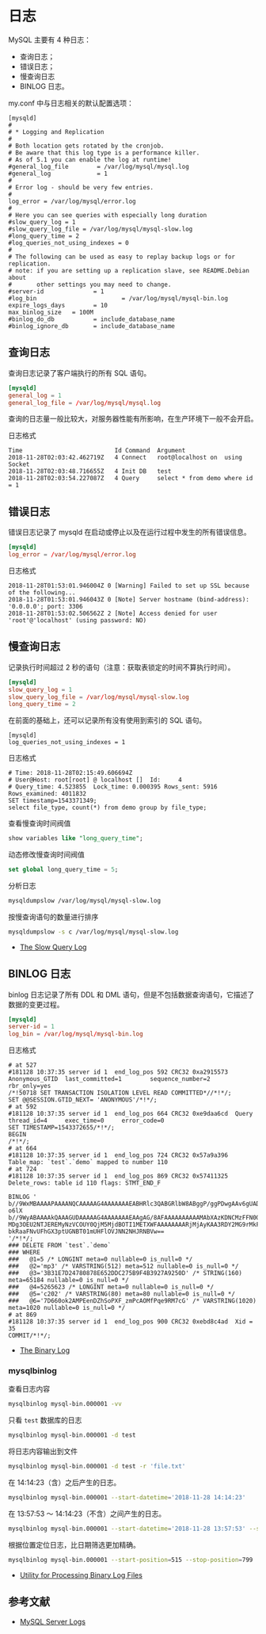 # 日志

MySQL 主要有 4 种日志：

- 查询日志；
- 错误日志；
- 慢查询日志
- BINLOG 日志。

my.conf 中与日志相关的默认配置选项：

```nginx
[mysqld]
#
# * Logging and Replication
#
# Both location gets rotated by the cronjob.
# Be aware that this log type is a performance killer.
# As of 5.1 you can enable the log at runtime!
#general_log_file        = /var/log/mysql/mysql.log
#general_log             = 1
#
# Error log - should be very few entries.
#
log_error = /var/log/mysql/error.log
#
# Here you can see queries with especially long duration
#slow_query_log = 1
#slow_query_log_file = /var/log/mysql/mysql-slow.log
#long_query_time = 2
#log_queries_not_using_indexes = 0
#
# The following can be used as easy to replay backup logs or for replication.
# note: if you are setting up a replication slave, see README.Debian about
#       other settings you may need to change.
#server-id              = 1
#log_bin                        = /var/log/mysql/mysql-bin.log
expire_logs_days        = 10
max_binlog_size   = 100M
#binlog_do_db           = include_database_name
#binlog_ignore_db       = include_database_name
```

## 查询日志

查询日志记录了客户端执行的所有 SQL 语句。

```conf
[mysqld]
general_log = 1
general_log_file = /var/log/mysql/mysql.log
```

查询的日志量一般比较大，对服务器性能有所影响，在生产环境下一般不会开启。

日志格式

```log
Time                          Id Command  Argument
2018-11-28T02:03:42.462719Z   4 Connect   root@localhost on  using Socket
2018-11-28T02:03:48.716655Z   4 Init DB   test
2018-11-28T02:03:54.227087Z   4 Query     select * from demo where id = 1
```

## 错误日志

错误日志记录了 mysqld 在启动或停止以及在运行过程中发生的所有错误信息。

```conf
[mysqld]
log_error = /var/log/mysql/error.log
```

日志格式

```log
2018-11-28T01:53:01.946004Z 0 [Warning] Failed to set up SSL because of the following...
2018-11-28T01:53:01.946043Z 0 [Note] Server hostname (bind-address): '0.0.0.0'; port: 3306
2018-11-28T01:53:02.506562Z 2 [Note] Access denied for user 'root'@'localhost' (using password: NO)
```

## 慢查询日志

记录执行时间超过 2 秒的语句（注意：获取表锁定的时间不算执行时间）。

```conf
[mysqld]
slow_query_log = 1
slow_query_log_file = /var/log/mysql/mysql-slow.log
long_query_time = 2
```

在前面的基础上，还可以记录所有没有使用到索引的 SQL 语句。

```
[mysqld]
log_queries_not_using_indexes = 1
```

日志格式

```log
# Time: 2018-11-28T02:15:49.606694Z
# User@Host: root[root] @ localhost []  Id:     4
# Query_time: 4.523855  Lock_time: 0.000395 Rows_sent: 5916  Rows_examined: 4011832
SET timestamp=1543371349;
select file_type, count(*) from demo group by file_type;
```

查看慢查询时间阀值

```sql
show variables like "long_query_time";
```

动态修改慢查询时间阀值

```sql
set global long_query_time = 5;
```

分析日志

```sh
mysqldumpslow /var/log/mysql/mysql-slow.log
```

按慢查询语句的数量进行排序

```sh
mysqldumpslow -s c /var/log/mysql/mysql-slow.log 
```

- [The Slow Query Log](https://dev.mysql.com/doc/refman/5.7/en/slow-query-log.html)

## BINLOG 日志

binlog 日志记录了所有 DDL 和 DML 语句，但是不包括数据查询语句，它描述了数据的变更过程。

```conf
[mysqld]
server-id = 1
log_bin = /var/log/mysql/mysql-bin.log
```

日志格式

```log
# at 527
#181128 10:37:35 server id 1  end_log_pos 592 CRC32 0xa2915573  Anonymous_GTID  last_committed=1        sequence_number=2       rbr_only=yes
/*!50718 SET TRANSACTION ISOLATION LEVEL READ COMMITTED*//*!*/;
SET @@SESSION.GTID_NEXT= 'ANONYMOUS'/*!*/;
# at 592
#181128 10:37:35 server id 1  end_log_pos 664 CRC32 0xe9daa6cd  Query   thread_id=4     exec_time=0     error_code=0
SET TIMESTAMP=1543372655/*!*/;
BEGIN
/*!*/;
# at 664
#181128 10:37:35 server id 1  end_log_pos 724 CRC32 0x57a9a396  Table_map: `test`.`demo` mapped to number 110
# at 724
#181128 10:37:35 server id 1  end_log_pos 869 CRC32 0x57411325  Delete_rows: table id 110 flags: STMT_END_F

BINLOG '
b//9WxMBAAAAPAAAANQCAAAAAG4AAAAAAAEABHRlc3QABGRlbW8ABggP/ggPDwgAAv6gUAD8AwCW
o6lX
b//9WyABAAAAkQAAAGUDAAAAAG4AAAAAAAEAAgAG/8AFAAAAAAAAAAMAbXAzKDNCMzFFN0QyNDc4
MDg3OEU2NTJEREMyNzVCOUY0QjM5MjdBOTI1METXWFAAAAAAAARjMjAyKAA3RDY2MG9rMkFNUEVl
bkRaaFNvUFhGX3ptUGNBT01mUHFlOVJNN2NHJRNBVw==
'/*!*/;
### DELETE FROM `test`.`demo`
### WHERE
###   @1=5 /* LONGINT meta=0 nullable=0 is_null=0 */
###   @2='mp3' /* VARSTRING(512) meta=512 nullable=0 is_null=0 */
###   @3='3B31E7D24780878E652DDC275B9F4B3927A9250D' /* STRING(160) meta=65184 nullable=0 is_null=0 */
###   @4=5265623 /* LONGINT meta=0 nullable=0 is_null=0 */
###   @5='c202' /* VARSTRING(80) meta=80 nullable=0 is_null=0 */
###   @6='7D660ok2AMPEenDZhSoPXF_zmPcAOMfPqe9RM7cG' /* VARSTRING(1020) meta=1020 nullable=0 is_null=0 */
# at 869
#181128 10:37:35 server id 1  end_log_pos 900 CRC32 0xebd8c4ad  Xid = 35
COMMIT/*!*/;
```

- [The Binary Log](https://dev.mysql.com/doc/refman/5.7/en/binary-log.html)

### mysqlbinlog

查看日志内容

```sh
mysqlbinlog mysql-bin.000001 -vv
```

只看 `test` 数据库的日志

```sh
mysqlbinlog mysql-bin.000001 -d test
```

将日志内容输出到文件

```sh
mysqlbinlog mysql-bin.000001 -d test -r 'file.txt'
```

在 14:14:23（含）之后产生的日志。

```sh
mysqlbinlog mysql-bin.000001 --start-datetime='2018-11-28 14:14:23'
```

在 13:57:53 ～ 14:14:23（不含）之间产生的日志。

```sh
mysqlbinlog mysql-bin.000001 --start-datetime='2018-11-28 13:57:53' --stop-datetime='2018-11-28 14:14:23'
```

根据位置定位日志，比日期筛选更加精确。

```sh
mysqlbinlog mysql-bin.000001 --start-position=515 --stop-position=799
```

- [Utility for Processing Binary Log Files](https://dev.mysql.com/doc/refman/5.7/en/mysqlbinlog.html)

## 参考文献

- [MySQL Server Logs](https://dev.mysql.com/doc/refman/5.7/en/server-logs.html)
